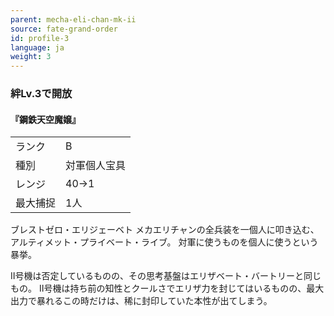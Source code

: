 ```yaml
---
parent: mecha-eli-chan-mk-ii
source: fate-grand-order
id: profile-3
language: ja
weight: 3
---
```


### 絆Lv.3で開放

#### 『鋼鉄天空魔嬢』

<table>
  <tr><td>ランク</td><td>B</td></tr>
  <tr><td>種別</td><td>対軍個人宝具</td></tr>
  <tr><td>レンジ</td><td>40→1</td></tr>
  <tr><td>最大捕捉</td><td>1人</td></tr>
</table>

ブレストゼロ・エリジェーベト
メカエリチャンの全兵装を一個人に叩き込む、アルティメット・プライベート・ライブ。
対軍に使うものを個人に使うという暴挙。

Ⅱ号機は否定しているものの、その思考基盤はエリザベート・バートリーと同じもの。
Ⅱ号機は持ち前の知性とクールさでエリザ力を封じてはいるものの、最大出力で暴れるこの時だけは、稀に封印していた本性が出てしまう。
